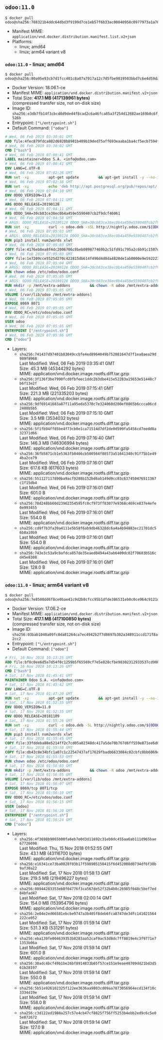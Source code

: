 ## `odoo:11.0`

```console
$ docker pull odoo@sha256:788321b4ddc64dbd3f9199d7ce1eb57f6b33ac00040958c0977973a1a767061f
```

-	Manifest MIME: `application/vnd.docker.distribution.manifest.list.v2+json`
-	Platforms:
	-	linux; amd64
	-	linux; arm64 variant v8

### `odoo:11.0` - linux; amd64

```console
$ docker pull odoo@sha256:80a95e93cb7d1fcc401c8a07a7017a12c7d5fbe9819503bbd7c6e4d59daa37bd
```

-	Docker Version: 18.06.1-ce
-	Manifest MIME: `application/vnd.docker.distribution.manifest.v2+json`
-	Total Size: **417.1 MB (417139961 bytes)**  
	(compressed transfer size, not on-disk size)
-	Image ID: `sha256:e3db7fb14f3cbcd8d9ded4f8cad2c6a46fca85a3f254d12882ae169b0c6f526b`
-	Entrypoint: `["\/entrypoint.sh"]`
-	Default Command: `["odoo"]`

```dockerfile
# Wed, 06 Feb 2019 03:30:01 GMT
ADD file:4fec879fdca802d6920b8981b409b19ded75aff693eaaba1ba4cf5ecb7594fdb in / 
# Wed, 06 Feb 2019 03:30:02 GMT
CMD ["bash"]
# Wed, 06 Feb 2019 07:00:41 GMT
LABEL maintainer=Odoo S.A. <info@odoo.com>
# Wed, 06 Feb 2019 07:00:41 GMT
ENV LANG=C.UTF-8
# Wed, 06 Feb 2019 07:02:26 GMT
RUN set -x;         apt-get update         && apt-get install -y --no-install-recommends             ca-certificates             curl             dirmngr             fonts-noto-cjk             gnupg             libssl1.0-dev             node-less             python3-pip             python3-pyldap             python3-qrcode             python3-renderpm             python3-setuptools             python3-vobject             python3-watchdog             xz-utils         && curl -o wkhtmltox.deb -sSL https://github.com/wkhtmltopdf/wkhtmltopdf/releases/download/0.12.5/wkhtmltox_0.12.5-1.stretch_amd64.deb         && echo '7e35a63f9db14f93ec7feeb0fce76b30c08f2057 wkhtmltox.deb' | sha1sum -c -         && dpkg --force-depends -i wkhtmltox.deb        && apt-get -y install -f --no-install-recommends         && rm -rf /var/lib/apt/lists/* wkhtmltox.deb
# Wed, 06 Feb 2019 07:02:38 GMT
RUN set -x;         echo 'deb http://apt.postgresql.org/pub/repos/apt/ stretch-pgdg main' > etc/apt/sources.list.d/pgdg.list         && export GNUPGHOME="$(mktemp -d)"         && repokey='B97B0AFCAA1A47F044F244A07FCC7D46ACCC4CF8'         && gpg --batch --keyserver keyserver.ubuntu.com --recv-keys "${repokey}"         && gpg --armor --export "${repokey}" | apt-key add -         && gpgconf --kill all         && rm -rf "$GNUPGHOME"         && apt-get update          && apt-get install -y postgresql-client         && rm -rf /var/lib/apt/lists/*
# Wed, 06 Feb 2019 07:04:10 GMT
ENV ODOO_VERSION=11.0
# Wed, 06 Feb 2019 07:04:11 GMT
ARG ODOO_RELEASE=20190128
# Wed, 06 Feb 2019 07:04:11 GMT
ARG ODOO_SHA=30cb83ce38ec0b4a459e5590407cb2f9dcf46061
# Wed, 06 Feb 2019 07:04:58 GMT
# ARGS: ODOO_RELEASE=20190128 ODOO_SHA=30cb83ce38ec0b4a459e5590407cb2f9dcf46061
RUN set -x;         curl -o odoo.deb -sSL http://nightly.odoo.com/${ODOO_VERSION}/nightly/deb/odoo_${ODOO_VERSION}.${ODOO_RELEASE}_all.deb         && echo "${ODOO_SHA} odoo.deb" | sha1sum -c -         && dpkg --force-depends -i odoo.deb         && apt-get update         && apt-get -y install -f --no-install-recommends         && rm -rf /var/lib/apt/lists/* odoo.deb
# Wed, 06 Feb 2019 07:05:03 GMT
# ARGS: ODOO_RELEASE=20190128 ODOO_SHA=30cb83ce38ec0b4a459e5590407cb2f9dcf46061
RUN pip3 install num2words xlwt
# Wed, 06 Feb 2019 07:05:03 GMT
COPY file:4176eb0ea8f4dc2006706c8beb089877469b2c51fd91c795a2c6b91c1587dff1 in / 
# Wed, 06 Feb 2019 07:05:03 GMT
COPY file:1e7209cce5525d270c422815db614f496d4d0da4820de1ab0000e9e592223235 in /etc/odoo/ 
# Wed, 06 Feb 2019 07:05:04 GMT
# ARGS: ODOO_RELEASE=20190128 ODOO_SHA=30cb83ce38ec0b4a459e5590407cb2f9dcf46061
RUN chown odoo /etc/odoo/odoo.conf
# Wed, 06 Feb 2019 07:05:05 GMT
# ARGS: ODOO_RELEASE=20190128 ODOO_SHA=30cb83ce38ec0b4a459e5590407cb2f9dcf46061
RUN mkdir -p /mnt/extra-addons         && chown -R odoo /mnt/extra-addons
# Wed, 06 Feb 2019 07:05:05 GMT
VOLUME [/var/lib/odoo /mnt/extra-addons]
# Wed, 06 Feb 2019 07:05:05 GMT
EXPOSE 8069 8071
# Wed, 06 Feb 2019 07:05:05 GMT
ENV ODOO_RC=/etc/odoo/odoo.conf
# Wed, 06 Feb 2019 07:05:05 GMT
USER odoo
# Wed, 06 Feb 2019 07:05:05 GMT
ENTRYPOINT ["/entrypoint.sh"]
# Wed, 06 Feb 2019 07:05:06 GMT
CMD ["odoo"]
```

-	Layers:
	-	`sha256:741437d97401b83849ccbfe4ed8964049b752081647d7f1ea8aea29d989f8968`  
		Last Modified: Wed, 06 Feb 2019 03:35:41 GMT  
		Size: 45.3 MB (45344292 bytes)  
		MIME: application/vnd.docker.image.rootfs.diff.tar.gzip
	-	`sha256:3f136f3be7990fcd0fbfeec1ddc2b3dbe415e52283a15653e51448c7b6f13e2f`  
		Last Modified: Wed, 06 Feb 2019 07:15:41 GMT  
		Size: 221.3 MB (221335203 bytes)  
		MIME: application/vnd.docker.image.rootfs.diff.tar.gzip
	-	`sha256:9df69141683a87f11a95eda5370c7e324060d200ef0865b6ccca06cd2488b5b5`  
		Last Modified: Wed, 06 Feb 2019 07:15:10 GMT  
		Size: 3.5 MB (3534032 bytes)  
		MIME: application/vnd.docker.image.rootfs.diff.tar.gzip
	-	`sha256:5f1fb94ff85be4f73cb0e1ca71514d7df2de0d599fa5456cd7eedd8a32371d66`  
		Last Modified: Wed, 06 Feb 2019 07:16:40 GMT  
		Size: 146.3 MB (146306994 bytes)  
		MIME: application/vnd.docker.image.rootfs.diff.tar.gzip
	-	`sha256:36fb5871cb1e5363fb8466cb500564f88573a51641340c91f75b1e494ba2ce79`  
		Last Modified: Wed, 06 Feb 2019 07:16:01 GMT  
		Size: 617.6 KB (617603 bytes)  
		MIME: application/vnd.docker.image.rootfs.diff.tar.gzip
	-	`sha256:551127117890ba9acf9288b152bd6ab149d9cc83c637450476511367c1f15db4`  
		Last Modified: Wed, 06 Feb 2019 07:16:01 GMT  
		Size: 601.0 B  
		MIME: application/vnd.docker.image.rootfs.diff.tar.gzip
	-	`sha256:78d248bb60d23962354595fc0cf973ff83077e9368c469ce837e4efe0e993455`  
		Last Modified: Wed, 06 Feb 2019 07:16:01 GMT  
		Size: 554.0 B  
		MIME: application/vnd.docker.image.rootfs.diff.tar.gzip
	-	`sha256:cd9f7b3fa39a4111e5b58f6ab9db46328dc6a4a4b94883ec21701dc56b8a10b9`  
		Last Modified: Wed, 06 Feb 2019 07:16:01 GMT  
		Size: 554.0 B  
		MIME: application/vnd.docker.image.rootfs.diff.tar.gzip
	-	`sha256:743e3c53a9cbafdca857de35eaed0494a43ab6409dc02f70683b516cd45e8308`  
		Last Modified: Wed, 06 Feb 2019 07:16:01 GMT  
		Size: 128.0 B  
		MIME: application/vnd.docker.image.rootfs.diff.tar.gzip

### `odoo:11.0` - linux; arm64 variant v8

```console
$ docker pull odoo@sha256:7e8500dd6f8ce0bae41c9d2b8cfcc95b1dfde386531eb0c0ce964c9121df13c4
```

-	Docker Version: 17.06.2-ce
-	Manifest MIME: `application/vnd.docker.distribution.manifest.v2+json`
-	Total Size: **417.1 MB (417100850 bytes)**  
	(compressed transfer size, not on-disk size)
-	Image ID: `sha256:03bab1048a09fc0da81264ca7ec4942b2f7d8697b302a348911ccd171f8a2cc2`
-	Entrypoint: `["\/entrypoint.sh"]`
-	Default Command: `["odoo"]`

```dockerfile
# Fri, 16 Nov 2018 10:13:25 GMT
ADD file:bf8c0ee6d5a7d54f0c1259b5f65569cf7e5e828cfbe98302312933537cd9087e in / 
# Fri, 16 Nov 2018 10:13:26 GMT
CMD ["bash"]
# Sat, 17 Nov 2018 01:45:41 GMT
MAINTAINER Odoo S.A. <info@odoo.com>
# Sat, 17 Nov 2018 01:45:42 GMT
ENV LANG=C.UTF-8
# Sat, 17 Nov 2018 01:47:20 GMT
RUN set -x;         apt-get update         && apt-get install -y --no-install-recommends             ca-certificates             curl             node-less             python3-pip             python3-setuptools             python3-renderpm             libssl1.0-dev             xz-utils             python3-watchdog         && curl -o wkhtmltox.tar.xz -SL https://github.com/wkhtmltopdf/wkhtmltopdf/releases/download/0.12.4/wkhtmltox-0.12.4_linux-generic-amd64.tar.xz         && echo '3f923f425d345940089e44c1466f6408b9619562 wkhtmltox.tar.xz' | sha1sum -c -         && tar xvf wkhtmltox.tar.xz         && cp wkhtmltox/lib/* /usr/local/lib/         && cp wkhtmltox/bin/* /usr/local/bin/         && cp -r wkhtmltox/share/man/man1 /usr/local/share/man/
# Sat, 17 Nov 2018 01:52:35 GMT
ENV ODOO_VERSION=11.0
# Sat, 17 Nov 2018 01:52:35 GMT
ENV ODOO_RELEASE=20181109
# Sat, 17 Nov 2018 01:55:26 GMT
RUN set -x;         curl -o odoo.deb -SL http://nightly.odoo.com/${ODOO_VERSION}/nightly/deb/odoo_${ODOO_VERSION}.${ODOO_RELEASE}_all.deb         && echo '04823230d99d16dbaf157c55cfad632db4559060 odoo.deb' | sha1sum -c -         && dpkg --force-depends -i odoo.deb         && apt-get update         && apt-get -y install -f --no-install-recommends         && rm -rf /var/lib/apt/lists/* odoo.deb
# Sat, 17 Nov 2018 01:55:44 GMT
RUN pip3 install num2words xlwt
# Sat, 17 Nov 2018 01:55:45 GMT
COPY file:33fddeba88e5214ff2c7cd05a02348dc417a5de70b767d6ff559e871ee6d046a in / 
# Sat, 17 Nov 2018 01:55:50 GMT
COPY file:db43c8e34bfc1a07c1c22547437af17629fbadb6633084c02cbfc0bb6069c9fd in /etc/odoo/ 
# Sat, 17 Nov 2018 01:55:53 GMT
RUN chown odoo /etc/odoo/odoo.conf
# Sat, 17 Nov 2018 01:56:03 GMT
RUN mkdir -p /mnt/extra-addons         && chown -R odoo /mnt/extra-addons
# Sat, 17 Nov 2018 01:56:05 GMT
VOLUME [/var/lib/odoo /mnt/extra-addons]
# Sat, 17 Nov 2018 01:56:07 GMT
EXPOSE 8069/tcp 8071/tcp
# Sat, 17 Nov 2018 01:56:10 GMT
ENV ODOO_RC=/etc/odoo/odoo.conf
# Sat, 17 Nov 2018 01:56:15 GMT
USER [odoo]
# Sat, 17 Nov 2018 01:56:20 GMT
ENTRYPOINT ["/entrypoint.sh"]
# Sat, 17 Nov 2018 01:56:24 GMT
CMD ["odoo"]
```

-	Layers:
	-	`sha256:4f3698b9865b00fa6eb7e0d3d11692c31eb0dc455aa6ab111d965bae67726698`  
		Last Modified: Thu, 15 Nov 2018 01:52:55 GMT  
		Size: 43.1 MB (43116700 bytes)  
		MIME: application/vnd.docker.image.rootfs.diff.tar.gzip
	-	`sha256:e16341ce73ba0828f03b17f598905150415f6d452008d0734df6f30b9af30a22`  
		Last Modified: Sat, 17 Nov 2018 01:58:13 GMT  
		Size: 219.5 MB (219496227 bytes)  
		MIME: application/vnd.docker.image.rootfs.diff.tar.gzip
	-	`sha256:08944283353eb8f04776f3ca567de52f32b4b0c26985f048c5bef7ed84bfad47`  
		Last Modified: Sat, 17 Nov 2018 02:00:14 GMT  
		Size: 154.0 MB (153954796 bytes)  
		MIME: application/vnd.docker.image.rootfs.diff.tar.gzip
	-	`sha256:2e04e2ed66581ebcbe9747a3b405f8deb6fca8747de3dfc141021564222ce052`  
		Last Modified: Sat, 17 Nov 2018 01:59:14 GMT  
		Size: 531.3 KB (531291 bytes)  
		MIME: application/vnd.docker.image.rootfs.diff.tar.gzip
	-	`sha256:eba139fe004639353b8283aa52caf9ac53d8dc7ff8019e4c3f9771e71353b06a`  
		Last Modified: Sat, 17 Nov 2018 01:59:14 GMT  
		Size: 601.0 B  
		MIME: application/vnd.docker.image.rootfs.diff.tar.gzip
	-	`sha256:30adc4bcf49b1be26bf8914833b65f57ce151e9eae40709dd21bd3d561b28197`  
		Last Modified: Sat, 17 Nov 2018 01:59:14 GMT  
		Size: 550.0 B  
		MIME: application/vnd.docker.image.rootfs.diff.tar.gzip
	-	`sha256:5b51e926102325f122ee3636aa9803cd09aa7873056964ecd134f10c3334d19e`  
		Last Modified: Sat, 17 Nov 2018 01:59:14 GMT  
		Size: 558.0 B  
		MIME: application/vnd.docker.image.rootfs.diff.tar.gzip
	-	`sha256:c3d122ed1988a257c57e4cb47cf8825f756ff5253b4ebb2ed9c6c5e05e872672`  
		Last Modified: Sat, 17 Nov 2018 01:59:14 GMT  
		Size: 127.0 B  
		MIME: application/vnd.docker.image.rootfs.diff.tar.gzip
